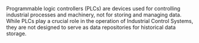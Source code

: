 Programmable logic controllers (PLCs) are devices used for controlling industrial processes and machinery, not for storing and managing data. While PLCs play a crucial role in the operation of Industrial Control Systems, they are not designed to serve as data repositories for historical data storage.
